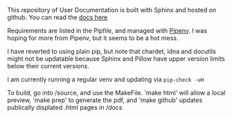 This repository of User Documentation is built with Sphinx and hosted on github. You can read the [docs here](https://unsw-restech.github.io/)

Requirements are listed in the Pipfile, and managed with [Pipenv](https://pipenv-fork.readthedocs.io/en/latest/basics.html).
I was hoping for more from Pipenv, but it seems to be a hot mess. 

I have reverted to using plain pip, but note that chardet, idna and docutils might not be updatable because Sphinx and Pillow
have upper version limits below their current versions.

I am currently running a regular venv and updating via `pip-check -uH`

To build, go into /source, and use the MakeFile. 'make html' will allow a local preview, 'make prep' to generate the pdf, and 'make github' updates publically displated .html pages in /docs   

